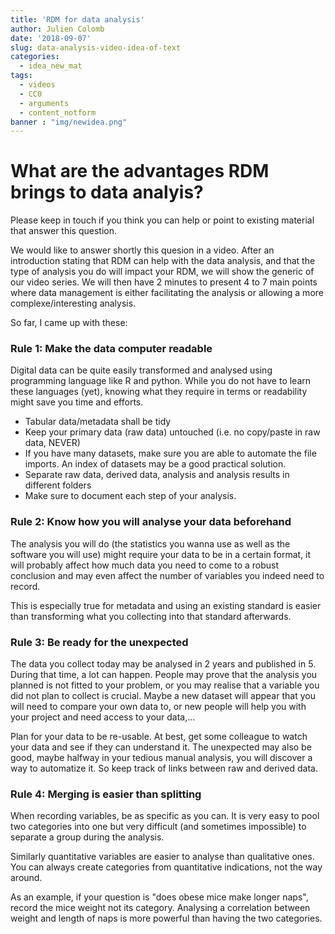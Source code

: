 ```yaml
---
title: 'RDM for data analysis'
author: Julien Colomb
date: '2018-09-07'
slug: data-analysis-video-idea-of-text
categories:
  - idea_new_mat
tags:
  - videos
  - CC0
  - arguments
  - content_notform
banner : "img/newidea.png"  
---
```


# What are the advantages RDM brings to data analyis?

Please keep in touch if you think you can help or point to existing material that answer this question.

We would like to answer shortly this quesion in a video. After an introduction stating that RDM can help with the data analysis, and that the type of analysis you do will impact your RDM, we will show the generic of our video series. We will then have 2 minutes  to present 4 to 7 main points where data management is either facilitating the analysis or allowing a more complexe/interesting analysis.



So far, I came up with these:

### Rule 1: Make the data computer readable

Digital data can be quite easily transformed and analysed using programming language like R and python. While you do not have to learn these languages (yet), knowing what they require in terms or readability might save you time and efforts. 

- Tabular data/metadata shall be tidy
- Keep your primary data (raw data) untouched (i.e. no copy/paste  in raw data, NEVER)
- If you have many datasets, make sure you are able to automate the file imports. An index of datasets may be a good practical solution. 
- Separate raw data, derived data, analysis and analysis results in different folders
- Make sure to document each step of your analysis.


### Rule 2: Know how you will analyse your data beforehand

The analysis you will do (the statistics you wanna use as well as the software you will use) might require your data to be in a certain format, it will probably affect how much data you need to come to a robust conclusion and may even affect the number of variables you indeed need to record. 

This is especially true for metadata and using an existing standard is easier than transforming what you collecting into that standard afterwards.

### Rule 3: Be ready for the unexpected

The data you collect today may be analysed in 2 years and published in 5. During that time, a lot can happen. People may prove that the analysis you planned is not fitted to your problem, or you may realise that a variable you did not plan to collect is crucial. Maybe a new dataset will appear that you will need to compare your own data to, or new people will help you with your project and need access to your data,...

Plan for your data to be re-usable. At best, get some colleague to watch your data and see if they can understand it.
The unexpected may also be good, maybe halfway in your tedious manual analysis, you will discover a way to automatize it. So keep track of links between raw and derived data.

### Rule 4: Merging is easier than splitting

When recording variables, be as specific as you can. It is very easy to pool two categories into one but very difficult (and sometimes impossible) to separate a group during the analysis. 

Similarly quantitative variables are easier to analyse than qualitative ones. You can always create categories from quantitative indications, not the way around. 

As an example, if your question is "does obese mice make longer naps", record the mice weight not its category. Analysing a correlation between weight and length of naps is more powerful than having the two categories.







<!----
# Intro: about 40-60s

Researcher's best moment is when they get to analyze and interpret data.

Unfortunately, it’s common to spend many tedious hours cleaning and wrangling the data into a usable format, but it does not have to be this way. A good data management will fuel your analysis, making the process easier, faster and error free.



 # Main text

This video lists 4 main principles of data management which will help you with the analysis. 


1. data format should fit the analysis

2. about making it computer readable
-> format transformation is easy
-> spreadsheet

How:
documentation and metadata
tidy data
data organisation, use indexes

3. data quality
open refine

check (look for stories, too)
- data carpentry 
- open refine
---->

